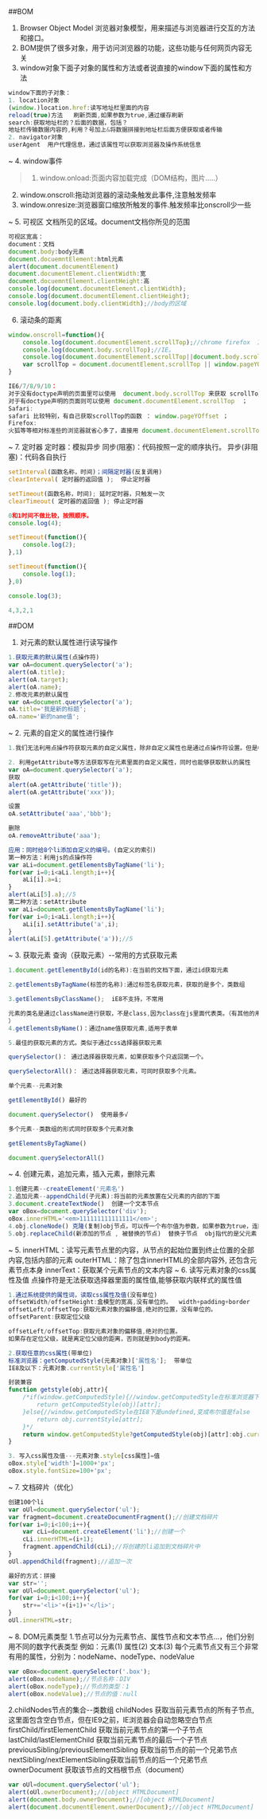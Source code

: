 ##BOM
1. Browser Object Model 浏览器对象模型，用来描述与浏览器进行交互的方法和接口。
2. BOM提供了很多对象，用于访问浏览器的功能，这些功能与任何网页内容无关
3. window对象下面子对象的属性和方法或者说直接的window下面的属性和方法
```javascript
window下面的子对象：
1. location对象
(window.)location.href:读写地址栏里面的内容
reload(true)方法   刷新页面,如果参数为true,通过缓存刷新
search:获取地址栏的？后面的数据，包括？
地址栏传输数据内容的,利用？号加上&将数据拼接到地址栏后面方便获取或者传输
2. navigator对象
userAgent  用户代理信息，通过该属性可以获取浏览器及操作系统信息
```
~
4. window事件
>1. window.onload:页面内容加载完成（DOM结构，图片.....）
2. window.onscroll:拖动浏览器的滚动条触发此事件,注意触发频率
3. window.onresize:浏览器窗口缩放所触发的事件.触发频率比onscroll少一些

~
5. 可视区
文档所见的区域。document文档你所见的范围
```javascript
可视区宽高：
document：文档
document.body:body元素
document.docuemntElement:html元素
alert(document.documentElement)
document.documentElement.clientWidth:宽
document.docuemntElement.clientHeight:高
console.log(document.documentElement.clientWidth);
console.log(document.documentElement.clientHeight);
console.log(document.body.clientWidth);//body的区域
```

6. 滚动条的距离
```javascript
window.onscroll=function(){
    console.log(document.documentElement.scrollTop);//chrome firefox  IE9
    console.log(document.body.scrollTop);//IE。
    console.log(document.documentElement.scrollTop||document.body.scrollTop);//最全的兼容
    var scrollTop = document.documentElement.scrollTop || window.pageYOffset || document.body.scrollTop;	
}

IE6/7/8/9/10：
对于没有doctype声明的页面里可以使用  document.body.scrollTop 来获取 scrollTop高度 ；
对于有doctype声明的页面则可以使用 document.documentElement.scrollTop  ；
Safari:
safari 比较特别，有自己获取scrollTop的函数 ： window.pageYOffset ；
Firefox:
火狐等等相对标准些的浏览器就省心多了，直接用 document.documentElement.scrollTop 
```
~
7. 定时器
定时器：模拟异步
同步(阻塞)：代码按照一定的顺序执行。
异步(非阻塞)：代码各自执行
```javascript
setInterval(函数名称，时间)；间隔定时器(反复调用)
clearInterval( 定时器的返回值 );  停止定时器

setTimeout(函数名称，时间); 延时定时器，只触发一次
clearTimeout( 定时器的返回值 ); 停止定时器

0和1时间不做比较，按照顺序。
console.log(4);

setTimeout(function(){
	console.log(2);
},1)

setTimeout(function(){
	console.log(1);
},0)

console.log(3);
		
4,3,2,1
```

##DOM
1. 对元素的默认属性进行读写操作
```javascript
1.获取元素的默认属性(点操作符)
var oA=document.querySelector('a');
alert(oA.title);
alert(oA.target);
alert(oA.name);
2.修改元素的默认属性
var oA=document.querySelector('a');
oA.title='我是新的标题';
oA.name='新的name值';
```
~
2. 元素的自定义的属性进行操作
```javascript
1.我们无法利用点操作符获取元素的自定义属性，除非自定义属性也是通过点操作符设置。但是标准浏览器无法查看，通过ie8浏览器查看

2. 利用getAttribute等方法获取写在元素里面的自定义属性，同时也能够获取默认的属性
var oA=document.querySelector('a');
获取
alert(oA.getAttribute('title'));
alert(oA.getAttribute('xxx'));

设置
oA.setAttribute('aaa','bbb');

删除
oA.removeAttribute('aaa');

应用：同时给8个li添加自定义的编号。(自定义的索引)
第一种方法：利用js的点操作符 
var aLi=document.getElementsByTagName('li');
for(var i=0;i<aLi.length;i++){
	aLi[i].a=i;
}
alert(aLi[5].a);//5
第二种方法：setAttribute
var aLi=document.getElementsByTagName('li');
for(var i=0;i<aLi.length;i++){
	aLi[i].setAttribute('a',i);
}
alert(aLi[5].getAttribute('a'));//5
```
~
3. 获取元素
查询（获取元素）--常用的方式获取元素
```javascript
1.document.getElementById(id的名称):在当前的文档下面，通过id获取元素

2.getElementsByTagName(标签的名称):通过标签名获取元素，获取的是多个，类数组

3.getElementsByClassName();  iE8不支持，不常用

元素的类名是通过className进行获取，不是class,因为class在js里面代表类。（有其他的用途
）
4.getElementsByName()：通过name值获取元素,适用于表单

5.最佳的获取元素的方式。类似于通过css选择器获取元素

querySelector()： 通过选择器获取元素，如果获取多个只返回第一个。

querySelectorAll()： 通过选择器获取元素，可同时获取多个元素。

单个元素--元素对象

getElementById() 最好的

document.querySelector()  使用最多√

多个元素--类数组的形式同时获取多个元素对象

getElementsByTagName()

document.querySelectorAll()
```
~
4. 创建元素，追加元素，插入元素，删除元素
```javascript
1.创建元素--createElement('元素名')
2.追加元素--appendChild(子元素):将当前的元素放置在父元素的内部的下面
3.document.createTextNode()  创建一个文本节点
var oBox=document.querySelector('div');
oBox.innerHTML='<em>111111111111111</em>';
4.obj.cloneNode() 克隆(复制)obj节点，可以传一个布尔值为参数，如果参数为true，连同obj子元素一起克隆
5.obj.replaceChild(新添加的节点 , 被替换的节点)  替换子节点  obj指代的是父元素
```
~
5. 
innerHTML：读写元素节点里的内容，从节点的起始位置到终止位置的全部内容,包括内部的元素
outerHTML：除了包含innerHTML的全部内容外, 还包含元素节点本身
innerText：获取某个元素节点的文本内容
~
6. 读写元素对象的css属性及值
点操作符是无法获取选择器里面的属性值,能够获取内联样式的属性值
```javascript
1.通过系统提供的属性词，读取css属性及值(没有单位)
offsetWidth/offsetHeight:盒模型的宽高,没有单位的。  width+padding+border
offsetLeft/offsetTop:获取元素对象的偏移值,绝对的位置，没有单位的。
offsetParent:获取定位父级

offsetLeft/offsetTop:获取元素对象的偏移值,绝对的位置。
如果存在定位父级，就是离定位父级的距离，否则就是到body的距离。

2.获取任意的css属性(带单位)
标准浏览器：getComputedStyle(元素对象)['属性名'];  带单位
IE8及以下：元素对象.currentStyle['属性名']

封装兼容
function getstyle(obj,attr){
	/*if(window.getComputedStyle){//window.getComputedStyle在标准浏览器下是true的
		return getComputedStyle(obj)[attr];
	}else{//window.getComputedStyle在IE8下是undefined,变成布尔值是false
		return obj.currentStyle[attr];
	}*/
	return window.getComputedStyle?getComputedStyle(obj)[attr]:obj.currentStyle[attr];
}

3. 写入css属性及值---元素对象.style[css属性]=值
oBox.style['width']=1000+'px';
oBox.style.fontSize=100+'px';
```
~
7. 文档碎片（优化）
```javascript
创建100个li
var oUl=document.querySelector('ul');
var fragment=document.createDocumentFragment();//创建文档碎片
for(var i=0;i<100;i++){
	var cLi=document.createElement('li');//创建一个
	cLi.innerHTML=(i+1);
	fragment.appendChild(cLi);//将创建的li追加到文档碎片中
}
oUl.appendChild(fragment);//追加一次

最好的方式：拼接
var str='';
var oUl=document.querySelector('ul');
for(var i=0;i<100;i++){
	str+='<li>'+(i+1)+'</li>';
}
oUl.innerHTML=str;
```
~
8. DOM元素类型
1.节点可以分为元素节点、属性节点和文本节点...，他们分别用不同的数字代表类型
例如：元素(1) 属性(2) 文本(3)
每个元素节点又有三个非常有用的属性，分别为：nodeName、nodeType、nodeValue
```javascript
var oBox=document.querySelector('.box');
alert(oBox.nodeName);//节点名称：DIV
alert(oBox.nodeType);//节点的类型：1
alert(oBox.nodeValue);//节点的值：null
```
 2.childNodes节点的集合--类数组
childNodes 获取当前元素节点的所有子节点,这里面包含空白节点，但在IE9之前，IE浏览器会自动忽略空白节点
firstChild/firstElementChild 获取当前元素节点的第一个子节点
lastChild/lastElementChild 获取当前元素节点的最后一个子节点
previousSibling/previousElementSibling 获取当前节点的前一个兄弟节点
nextSibling/nextElementSibling获取当前节点的后一个兄弟节点
ownerDocument 获取该节点的文档根节点（document）
```javascript
var oUl=document.querySelector('ul');
alert(oUl.ownerDocument);//[object HTMLDocument]
alert(document.body.ownerDocument);//[object HTMLDocument]
alert(document.documentElement.ownerDocument);//[object HTMLDocument]
```


